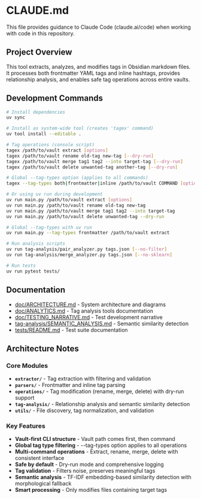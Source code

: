 # CLAUDE.md

This file provides guidance to Claude Code (claude.ai/code) when working with code in this repository.

## Project Overview

This tool extracts, analyzes, and modifies tags in Obsidian markdown files. It processes both frontmatter YAML tags and inline hashtags, provides relationship analysis, and enables safe tag operations across entire vaults.

## Development Commands

```bash
# Install dependencies
uv sync

# Install as system-wide tool (creates 'tagex' command)
uv tool install --editable .

# Tag operations (console script)
tagex /path/to/vault extract [options]
tagex /path/to/vault rename old-tag new-tag [--dry-run]
tagex /path/to/vault merge tag1 tag2 --into target-tag [--dry-run]
tagex /path/to/vault delete unwanted-tag another-tag [--dry-run]

# Global --tag-types option (applies to all commands)
tagex --tag-types both|frontmatter|inline /path/to/vault COMMAND [options]

# Or using uv run during development
uv run main.py /path/to/vault extract [options]
uv run main.py /path/to/vault rename old-tag new-tag
uv run main.py /path/to/vault merge tag1 tag2 --into target-tag
uv run main.py /path/to/vault delete unwanted-tag --dry-run

# Global --tag-types with uv run
uv run main.py --tag-types frontmatter /path/to/vault extract

# Run analysis scripts  
uv run tag-analysis/pair_analyzer.py tags.json [--no-filter]
uv run tag-analysis/merge_analyzer.py tags.json [--no-sklearn]

# Run tests
uv run pytest tests/
```

## Documentation

- [doc/ARCHITECTURE.md](doc/ARCHITECTURE.md) - System architecture and diagrams
- [doc/ANALYTICS.md](doc/ANALYTICS.md) - Tag analysis tools documentation
- [doc/TESTING_NARRATIVE.md](doc/TESTING_NARRATIVE.md) - Test development narrative
- [tag-analysis/SEMANTIC_ANALYSIS.md](tag-analysis/SEMANTIC_ANALYSIS.md) - Semantic similarity detection
- [tests/README.md](tests/README.md) - Test suite documentation

## Architecture Notes

### Core Modules

- **`extractor/`** - Tag extraction with filtering and validation
- **`parsers/`** - Frontmatter and inline tag parsing
- **`operations/`** - Tag modification (rename, merge, delete) with dry-run support
- **`tag-analysis/`** - Relationship analysis and semantic similarity detection
- **`utils/`** - File discovery, tag normalization, and validation

### Key Features

- **Vault-first CLI structure** - Vault path comes first, then command
- **Global tag type filtering** - --tag-types option applies to all operations
- **Multi-command operations** - Extract, rename, merge, delete with consistent interface
- **Safe by default** - Dry-run mode and comprehensive logging
- **Tag validation** - Filters noise, preserves meaningful tags
- **Semantic analysis** - TF-IDF embedding-based similarity detection with morphological fallback
- **Smart processing** - Only modifies files containing target tags